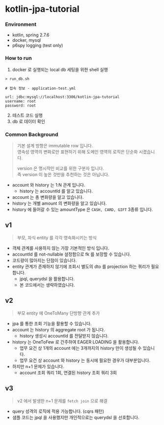 # kotlin-jpa-tutorial

### Environment

- kotlin, spring 2.7.6
- docker, mysql
- p6spy logging (test only)

### How to run

1. docker 로 실행되는 local db 세팅을 위한 shell 실행

```shell
> run_db.sh

# 접속 정보 - application-test.yml

url: jdbc:mysql://localhost:3306/kotlin-jpa-tutorial
username: root
password: root
```

2. 테스트 코드 실행
3. db 로 데이터 확인

### Common Background

> 기본 설계 방향은 immutable row 입니다.  
> 영속성 영역의 변화로만 표현하기 위해 도메인 영역의 로직은 단순화 시켰습니다.
>
> version 은 명시적인 비교를 위한 구분자 입니다.  
> 즉 version 이 높은 것만을 추천하는 것은 아닙니다.

- account 와 history 는 1:N 관계 입니다.
    - history 는 accountId 를 알고 있습니다.
- account 는 총 변화량을 알고 있습니다.
- history 는 개별 amount 의 변화량을 알고 있습니다.
- history 에 들어갈 수 있는 amountType 은 `CASH, CARD, GIFT` 3종류 입니다.

## v1

> 부모, 자식 entity 를 각각 영속화시키는 방식

- 객체 관계를 사용하지 않는 가장 기본적인 방식 입니다.
- accountId 를 not-nullable 설정함으로 fk 를 보장할 수 있습니다.
- 코드량이 많아지는 단점이 있습니다.
- entity 관계가 존재하지 않기에 조회시 별도의 dto 를 projection 하는 쿼리가 필요합니다.
    - jpql, querydsl 을 활용합니다.
    - 본 코드에서는 생략하였습니다.

## v2

> 부모 entity 에 OneToMany 단방향 관계 추가

- jpa 를 통한 조회 기능을 활용할 수 있습니다.
- account 는 history 의 aggregate root 가 됩니다.
    - history 생성시 accountId 를 전달받지 않습니다.
- history 는 OneToFew 로 간주하여 EAGER LOADING 을 활용합니다.
    - 업무 요건 상 1개의 account 에는 3개까지의 history 만이 생성될 수 있습니다.
    - 업무 요건 상 account 와 history 는 동시에 필요한 경우가 대부분입니다.
- 하지만 n+1 문제가 있습니다.
    - account 조회 쿼리 1회, 연결된 history 조회 쿼리 3회

## v3

> v2 에서 발생한 n+1 문제를 `fetch join` 으로 해결

- query 성격의 로직에 적용 가능합니다. (cqrs 패턴)
- 샘플 코드는 jpql 을 사용했지만 개인적으로는 querydsl 을 선호합니다.
